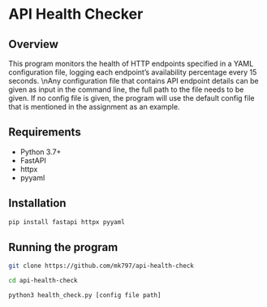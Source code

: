 # API Health Checker

## Overview
This program monitors the health of HTTP endpoints specified in a YAML configuration file, logging each endpoint’s availability percentage every 15 seconds.
\nAny configuration file that contains API endpoint details can be given as input in the command line, the full path to the file needs to be given.
If no config file is given, the program will use the default config file that is mentioned in the assignment as an example. 

## Requirements
- Python 3.7+
- FastAPI
- httpx
- pyyaml

## Installation

```bash
pip install fastapi httpx pyyaml
```
## Running the program
 
```bash
git clone https://github.com/mk797/api-health-check
```

```bash
cd api-health-check
```

```bash
python3 health_check.py [config file path]
```
